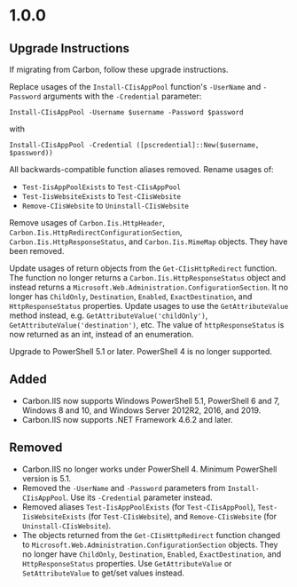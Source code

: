 
# 1.0.0

## Upgrade Instructions

If migrating from Carbon, follow these upgrade instructions.

Replace usages of the `Install-CIisAppPool` function's `-UserName` and `-Password` arguments with the `-Credential`
parameter:

    Install-CIisAppPool -Username $username -Password $password

with

    Install-CIisAppPool -Credential ([pscredential]::New($username, $password))

All backwards-compatible function aliases removed. Rename usages of:
* `Test-IisAppPoolExists` to `Test-CIisAppPool`
* `Test-IisWebsiteExists` to `Test-CIisWebsite`
* `Remove-CIisWebsite` to `Uninstall-CIisWebsite`

Remove usages of `Carbon.Iis.HttpHeader`, `Carbon.Iis.HttpRedirectConfigurationSection`,
`Carbon.Iis.HttpResponseStatus`, and `Carbon.Iis.MimeMap` objects. They have been removed.

Update usages of return objects from the `Get-CIisHttpRedirect` function. The function no longer returns a
`Carbon.Iis.HttpResponseStatus` object and instead returns a `Microsoft.Web.Administration.ConfigurationSection`.
It no longer has `ChildOnly`, `Destination`, `Enabled`, `ExactDestination`, and `HttpResponseStatus` properties. Update
usages to use the `GetAttributeValue` method instead, e.g. `GetAttributeValue('childOnly')`, 
`GetAttributeValue('destination')`, etc. The value of `httpResponseStatus` is now returned as an int, instead of an
enumeration.

Upgrade to PowerShell 5.1 or later. PowerShell 4 is no longer supported.

## Added

* Carbon.IIS now supports Windows PowerShell 5.1, PowerShell 6 and 7, Windows 8 and 10, and Windows Server 2012R2, 2016, and 2019.
* Carbon.IIS now supports .NET Framework 4.6.2 and later.


## Removed

* Carbon.IIS no longer works under PowerShell 4. Minimum PowerShell version is 5.1.
* Removed the `-UserName` and `-Password` parameters from `Install-CIisAppPool`. Use its `-Credential` parameter
instead.
* Removed aliases `Test-IisAppPoolExists` (for `Test-CIisAppPool`), `Test-IisWebsiteExists` (for `Test-CIisWebsite`),
and `Remove-CIisWebsite` (for `Uninstall-CIisWebsite`).
* The objects returned from the `Get-CIisHttpRedirect` function changed to
`Microsoft.Web.Administration.ConfigurationSection` objects. They no longer have `ChildOnly`, `Destination`, `Enabled`, `ExactDestination`, and `HttpResponseStatus`
properties. Use `GetAttributeValue` or `SetAttributeValue` to get/set values instead.
